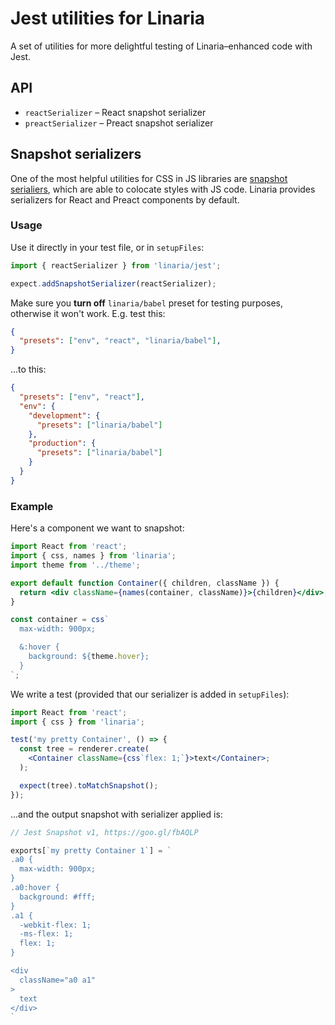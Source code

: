 # Jest utilities for Linaria

A set of utilities for more delightful testing of Linaria–enhanced code with Jest.

## API
* `reactSerializer` – React snapshot serializer
* `preactSerializer` – Preact snapshot serializer

## Snapshot serializers

One of the most helpful utilities for CSS in JS libraries are [snapshot serialiers](http://facebook.github.io/jest/docs/en/expect.html#expectaddsnapshotserializerserializer), which are able to colocate styles with JS code. Linaria provides serializers for React and Preact components by default.

### Usage

Use it directly in your test file, or in `setupFiles`:

```js
import { reactSerializer } from 'linaria/jest';

expect.addSnapshotSerializer(reactSerializer);
```

Make sure you **turn off** `linaria/babel` preset for testing purposes, otherwise it won't work.
E.g. test this:

```json
{
  "presets": ["env", "react", "linaria/babel"],
}
```

...to this:

```json
{
  "presets": ["env", "react"],
  "env": {
    "development": {
      "presets": ["linaria/babel"]
    },
    "production": {
      "presets": ["linaria/babel"]
    }
  }
}
```

### Example

Here's a component we want to snapshot:

```jsx
import React from 'react';
import { css, names } from 'linaria';
import theme from '../theme';

export default function Container({ children, className }) {
  return <div className={names(container, className)}>{children}</div>;
}

const container = css`
  max-width: 900px;

  &:hover {
    background: ${theme.hover};
  }
`;
```

We write a test (provided that our serializer is added in `setupFiles`):

```jsx
import React from 'react';
import { css } from 'linaria';

test('my pretty Container', () => {
  const tree = renderer.create(
    <Container className={css`flex: 1;`}>text</Container>;
  );

  expect(tree).toMatchSnapshot();
});
```

...and the output snapshot with serializer applied is:

```js
// Jest Snapshot v1, https://goo.gl/fbAQLP

exports[`my pretty Container 1`] = `
.a0 {
  max-width: 900px;
}
.a0:hover {
  background: #fff;
}
.a1 {
  -webkit-flex: 1;
  -ms-flex: 1;
  flex: 1;
}

<div
  className="a0 a1"
>
  text
</div>
`
```
